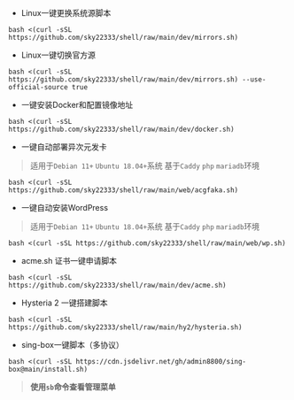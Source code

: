 - Linux一键更换系统源脚本
```
bash <(curl -sSL https://github.com/sky22333/shell/raw/main/dev/mirrors.sh)
```
- Linux一键切换官方源
```
bash <(curl -sSL https://github.com/sky22333/shell/raw/main/dev/mirrors.sh) --use-official-source true
```

- 一键安装Docker和配置镜像地址
```
bash <(curl -sSL https://github.com/sky22333/shell/raw/main/dev/docker.sh)
```


- 一键自动部署异次元发卡
> 适用于`Debian 11+` `Ubuntu 18.04+`系统    基于`Caddy` `php` `mariadb`环境
```
bash <(curl -sSL https://github.com/sky22333/shell/raw/main/web/acgfaka.sh)
```

- 一键自动安装WordPress
> 适用于`Debian 11+` `Ubuntu 18.04+`系统    基于`Caddy` `php` `mariadb`环境
```
bash <(curl -sSL https://github.com/sky22333/shell/raw/main/web/wp.sh)
```


- acme.sh 证书一键申请脚本

```
bash <(curl -sSL https://github.com/sky22333/shell/raw/main/dev/acme.sh)
```


- Hysteria 2 一键搭建脚本

```
bash <(curl -sSL https://github.com/sky22333/shell/raw/main/hy2/hysteria.sh)
```

- sing-box一键脚本（多协议）
```
bash <(curl -sSL https://cdn.jsdelivr.net/gh/admin8800/sing-box@main/install.sh)
```
> **使用`sb`命令查看管理菜单**
